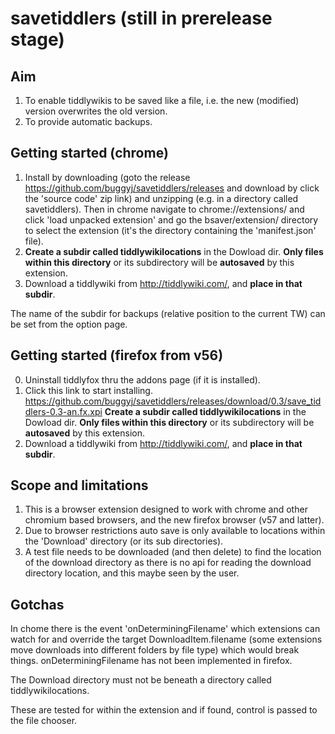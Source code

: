 # savetiddlers (still in prerelease stage)

## Aim
1. To enable tiddlywikis to be saved like a file, i.e. the new (modified) version overwrites the old version.
2. To provide automatic backups.

## Getting started (chrome)
1. Install by downloading (goto the release https://github.com/buggyj/savetiddlers/releases and download by click the 'source code' zip link) and unzipping (e.g. in a directory called savetiddlers). Then in chrome navigate to chrome://extensions/ and click 'load unpacked extension' and go the bsaver/extension/ directory to select the extension (it's the directory containing the 'manifest.json' file).
2. **Create a subdir called tiddlywikilocations** in the Dowload dir. **Only files within this directory** or its subdirectory will be **autosaved** by this extension.
3. Download a tiddlywiki from http://tiddlywiki.com/, and **place in that subdir**.

The name of the subdir for backups (relative position to the current TW) can be set from the option page.

## Getting started (firefox from v56)
0. Uninstall tiddlyfox thru the addons page (if it is installed).
1. Click this link to start installing.
https://github.com/buggyj/savetiddlers/releases/download/0.3/save_tiddlers-0.3-an.fx.xpi
**Create a subdir called tiddlywikilocations** in the Dowload dir. **Only files within this directory** or its subdirectory will be **autosaved** by this extension.
3. Download a tiddlywiki from http://tiddlywiki.com/, and **place in that subdir**.



## Scope and limitations
1. This is a browser extension designed to work with chrome and other chromium based browsers, and the new firefox browser (v57 and latter).
2. Due to browser restrictions auto save is only available to locations within the 'Download' directory (or its sub directories). 
3. A test file needs to be downloaded (and then delete) to find the location of the download directory as there is no api for reading the download directory location, and this maybe seen by the user.



## Gotchas
In chome there is the event 'onDeterminingFilename' which extensions can watch for and override the target DownloadItem.filename (some extensions move downloads into different folders by file type) which would break things. 
onDeterminingFilename has not been implemented in firefox.

The Download directory must not be beneath a directory called tiddlywikilocations.

These are tested for within the extension and if found, control is passed to the file chooser.

# 
